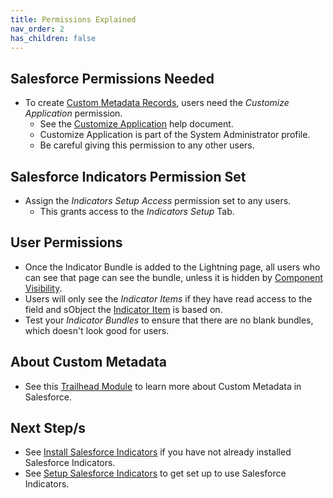 ```yaml
---
title: Permissions Explained
nav_order: 2
has_children: false
---
```


## Salesforce Permissions Needed

* To create [Custom Metadata Records](https://help.salesforce.com/s/articleView?id=sf.custommetadatatypes_ui_populate.htm&type=5), users need the *Customize Application* permission. 
  * See the [Customize Application](https://help.salesforce.com/s/articleView?id=000386451&type=1) help document.
  * Customize Application is part of the System Administrator profile.
  * Be careful giving this permission to any other users.

## Salesforce Indicators Permission Set

* Assign the *Indicators Setup Access* permission set to any users.
  * This grants access to the *Indicators Setup* Tab.

## User Permissions

* Once the Indicator Bundle is added to the Lightning page, all users who can see that page can see the bundle, unless it is hidden by [Component Visibility](https://help.salesforce.com/s/articleView?id=sf.lightning_page_components_visibility.htm&type=5). 
* Users will only see the *Indicator Items* if they have read access to the field and sObject the [Indicator Item](../setup-salesforce-indicators/indicator-item) is based on. 
* Test your *Indicator Bundles* to ensure that there are no blank bundles, which doesn't look good for users. 

## About Custom Metadata 
* See this [Trailhead Module](https://trailhead.salesforce.com/content/learn/modules/custom_metadata_types_dec) to learn more about Custom Metadata in Salesforce.

## Next Step/s

* See [Install Salesforce Indicators](../install-salesforce-indicators/) if you have not already installed Salesforce Indicators.
* See [Setup Salesforce Indicators](../setup-salesforce-indicators/) to get set up to use Salesforce Indicators.
